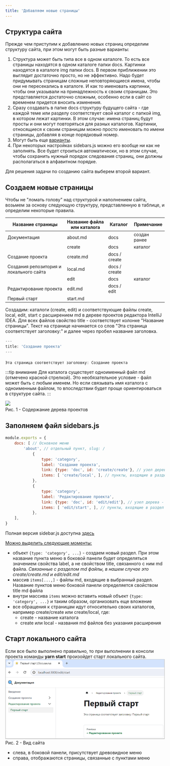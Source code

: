 ```yaml
---
title: 'Добавляем новые страницы'
---
```


## Структура сайта

Прежде чем приступим к добавлению новых страниц определим структуру сайта, при этом могут быть разные варианты:
1. Структура может быть типа все в одном каталоге. То есть все страницы находятся в одном каталоге папки docs. Картинки находятся в каталоге img папки docs. 
В первом приближении это выглядит достаточно просто, но не эффективно. Надо будет придумывать страницам сложные неповторяющиеся имена, 
чтобы они не пересекались в каталоге. И как то именовать картинки, чтобы они указывали на принадлежность к своим страницам. 
Это представляется достаточно сложным, особенно если в сайт со временем придется вносить изменения.  
2. Сразу создавать в папке docs структуру будущего сайта - где каждой теме или разделу соответствует свой каталог с папкой img, в котором лежат картинки. 
В этом случае: имена страниц будут просты и они могут повторяться для разных каталогов. 
Картинки, относящиеся к своим страницам можно просто именовать по имени страницы, добавляя в конце порядковый номер. 
3. Могут быть еще [варианты](https://docusaurus.io/docs/create-doc).
4. При некоторых настройках sidebars.js можно его вообще ни как не заполнять. Все будет строиться автоматически, но в этом случае, 
чтобы сохранить нужный порядок следования страниц, они должны располагаться в алфавитном порядке.

Для решения задачи по созданию сайта выберем второй вариант.


## Создаем новые страницы

Чтобы не "ломать голову" над структурой и наполнением сайта, 
возьмем за основу следующую структуру, представленную в таблице, и определим некоторые правила. 

| Название страницы                        | Название файла или  каталога | Каталог       | Примечание   |
|------------------------------------------|------------------------------|---------------|--------------|
| Документация                             | about.md                     | docs          | создан ранее |
|                                          | create                       | docs          | каталог      |
| Создание проекта                         | create.md                    | docs / create |              |
| Создания репозитория и  локального сайта | local.md                     | docs / create |              |
|                                          | edit                         | docs          | каталог      |
| Редактирование проекта                   | edit.md                      | docs / edit   |              |
| Первый старт                             | start.md                     |               |              |
  
Создадим: каталоги (create, edit) и соответствующие файлы create, local, edit, start с расширением md в дереве проектов редактора IntelliJ IDEA.
Для всех файлов свойство title - соответствует колонке "Название страницы". 
Текст на странице начинается со слов "Эта страница соответствует заголовку:" и далее через пробел название заголовка. 

```js title="Для примера содержание файла create.md"
---
title: 'Создание проекта'
---

Эта страница соответствует заголовку: Создание проекта
```

 :::tip внимание
Для каталога существует одноименный файл md (отмечено красной стрелкой). Это необязательное условие - файл может быть с любым именем.
Но если связывать имя каталога с одноименным файлом, то впоследствии будет проще ориентироваться в структуре сайта.
:::
 
![](img/new-pages1.png)  
Рис. 1 - Содержание дерева проектов


## Заполняем файл sidebars.js

```js Заполняем файл sidebars.js
module.exports = {
    docs: [ // Основное меню
        'about', // отдельный пункт, slug: /
            {
                type: 'category',
                label: 'Создание проекта',
                link: {type: 'doc', id: 'create/create'}, // узел дерева - название раздела
                items: [ 'create/local', ], // пункты, входящие в раздел
            },
            {
                type: 'category',
                label: 'Редактирование проекта',
                link: {type: 'doc', id: 'edit/edit'}, // узел дерева - название раздела
                items: [ 'edit/start', ], // пункты, входящие в раздел
            },
    ],
}     
```
Полная версия sidebar.js доступна [здесь](pathname:///files/sidebar.txt)

<u>Можно выделить следующие моменты:</u>
- объект `{type: 'category', ...}` - создаем новый раздел. При этом название пункта меню в боковой панели будет определяться значением свойства label, 
  а не свойством title, связанного с ним md файла. _Связанные с разделом md файлы, в нашем случае это create/create.md и edit/edit.md_  
- массив `items[...,]` - файлы md, входящие в выбранный раздел. Название пунктов меню боковой панели определяется свойством title md файла
- внутри массива `items` можно вставить новый объект `{type: 'category', ...}` и таким образом, организовать еще вложение   
- все обращения к страницам идут относительно своих каталогов, например create/create или create/local, где:
  + create - название каталога
  + create или local - названия md файлов без указания расширения


## Старт локального сайта

Если все было выполнено правильно, то при выполнении в консоли проекта команды **yarn start** произойдет старт локального сайта.  
![](img/new-pages2.png)  
Рис. 2 - Вид сайта

- слева, в боковой панели, присутствует древовидное меню
- справа, отображаются страницы, связанные с пунктами меню



